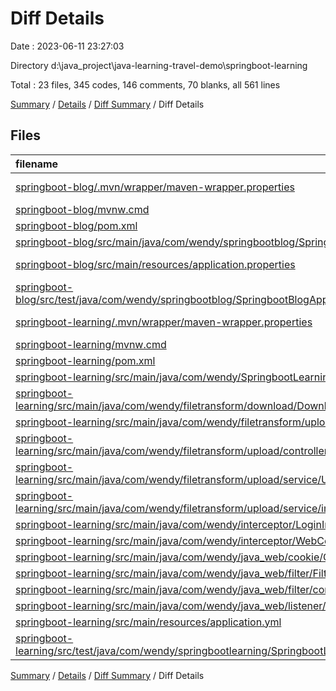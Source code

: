 # Diff Details

Date : 2023-06-11 23:27:03

Directory d:\\java_project\\java-learning-travel-demo\\springboot-learning

Total : 23 files,  345 codes, 146 comments, 70 blanks, all 561 lines

[Summary](results.md) / [Details](details.md) / [Diff Summary](diff.md) / Diff Details

## Files
| filename | language | code | comment | blank | total |
| :--- | :--- | ---: | ---: | ---: | ---: |
| [springboot-blog/.mvn/wrapper/maven-wrapper.properties](/springboot-blog/.mvn/wrapper/maven-wrapper.properties) | Java Properties | -2 | -16 | -1 | -19 |
| [springboot-blog/mvnw.cmd](/springboot-blog/mvnw.cmd) | Batch | -102 | -51 | -36 | -189 |
| [springboot-blog/pom.xml](/springboot-blog/pom.xml) | XML | -38 | 0 | -4 | -42 |
| [springboot-blog/src/main/java/com/wendy/springbootblog/SpringbootBlogApplication.java](/springboot-blog/src/main/java/com/wendy/springbootblog/SpringbootBlogApplication.java) | Java | -9 | 0 | -5 | -14 |
| [springboot-blog/src/main/resources/application.properties](/springboot-blog/src/main/resources/application.properties) | Java Properties | 0 | 0 | -2 | -2 |
| [springboot-blog/src/test/java/com/wendy/springbootblog/SpringbootBlogApplicationTests.java](/springboot-blog/src/test/java/com/wendy/springbootblog/SpringbootBlogApplicationTests.java) | Java | -9 | 0 | -5 | -14 |
| [springboot-learning/.mvn/wrapper/maven-wrapper.properties](/springboot-learning/.mvn/wrapper/maven-wrapper.properties) | Java Properties | 2 | 16 | 1 | 19 |
| [springboot-learning/mvnw.cmd](/springboot-learning/mvnw.cmd) | Batch | 102 | 51 | 36 | 189 |
| [springboot-learning/pom.xml](/springboot-learning/pom.xml) | XML | 42 | 0 | 5 | 47 |
| [springboot-learning/src/main/java/com/wendy/SpringbootLearningApplication.java](/springboot-learning/src/main/java/com/wendy/SpringbootLearningApplication.java) | Java | 9 | 0 | 5 | 14 |
| [springboot-learning/src/main/java/com/wendy/filetransform/download/DownloadController.java](/springboot-learning/src/main/java/com/wendy/filetransform/download/DownloadController.java) | Java | 72 | 22 | 8 | 102 |
| [springboot-learning/src/main/java/com/wendy/filetransform/upload/common/Result.java](/springboot-learning/src/main/java/com/wendy/filetransform/upload/common/Result.java) | Java | 19 | 6 | 9 | 34 |
| [springboot-learning/src/main/java/com/wendy/filetransform/upload/controller/UoloadController.java](/springboot-learning/src/main/java/com/wendy/filetransform/upload/controller/UoloadController.java) | Java | 34 | 6 | 6 | 46 |
| [springboot-learning/src/main/java/com/wendy/filetransform/upload/service/UploadService.java](/springboot-learning/src/main/java/com/wendy/filetransform/upload/service/UploadService.java) | Java | 8 | 18 | 4 | 30 |
| [springboot-learning/src/main/java/com/wendy/filetransform/upload/service/impl/UploadServiceImpl.java](/springboot-learning/src/main/java/com/wendy/filetransform/upload/service/impl/UploadServiceImpl.java) | Java | 83 | 10 | 9 | 102 |
| [springboot-learning/src/main/java/com/wendy/interceptor/LoginInterceptor.java](/springboot-learning/src/main/java/com/wendy/interceptor/LoginInterceptor.java) | Java | 21 | 9 | 7 | 37 |
| [springboot-learning/src/main/java/com/wendy/interceptor/WebConfigure.java](/springboot-learning/src/main/java/com/wendy/interceptor/WebConfigure.java) | Java | 15 | 26 | 6 | 47 |
| [springboot-learning/src/main/java/com/wendy/java_web/cookie/CookieSessionTest.java](/springboot-learning/src/main/java/com/wendy/java_web/cookie/CookieSessionTest.java) | Java | 50 | 21 | 6 | 77 |
| [springboot-learning/src/main/java/com/wendy/java_web/filter/FilterTest.java](/springboot-learning/src/main/java/com/wendy/java_web/filter/FilterTest.java) | Java | 26 | 9 | 7 | 42 |
| [springboot-learning/src/main/java/com/wendy/java_web/filter/config/FilterConfig.java](/springboot-learning/src/main/java/com/wendy/java_web/filter/config/FilterConfig.java) | Java | 10 | 13 | 6 | 29 |
| [springboot-learning/src/main/java/com/wendy/java_web/listener/ListenerTest.java](/springboot-learning/src/main/java/com/wendy/java_web/listener/ListenerTest.java) | Java | 3 | 6 | 2 | 11 |
| [springboot-learning/src/main/resources/application.yml](/springboot-learning/src/main/resources/application.yml) | YAML | 0 | 0 | 1 | 1 |
| [springboot-learning/src/test/java/com/wendy/springbootlearning/SpringbootLearningApplicationTests.java](/springboot-learning/src/test/java/com/wendy/springbootlearning/SpringbootLearningApplicationTests.java) | Java | 9 | 0 | 5 | 14 |

[Summary](results.md) / [Details](details.md) / [Diff Summary](diff.md) / Diff Details
